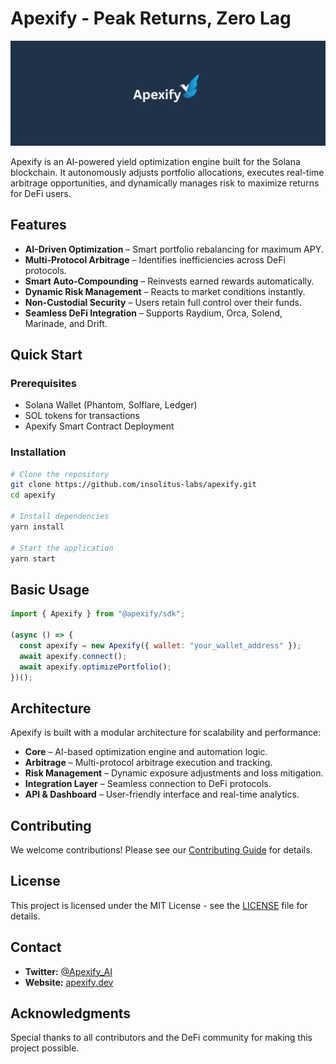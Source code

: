 # Apexify - Peak Returns, Zero Lag

![Apexify Banner](https://raw.githubusercontent.com/Insolitus-Labs/apexify/refs/heads/main/Banner%20(1).png)

Apexify is an AI-powered yield optimization engine built for the Solana blockchain. It autonomously adjusts portfolio allocations, executes real-time arbitrage opportunities, and dynamically manages risk to maximize returns for DeFi users.

## Features

- **AI-Driven Optimization** – Smart portfolio rebalancing for maximum APY.
- **Multi-Protocol Arbitrage** – Identifies inefficiencies across DeFi protocols.
- **Smart Auto-Compounding** – Reinvests earned rewards automatically.
- **Dynamic Risk Management** – Reacts to market conditions instantly.
- **Non-Custodial Security** – Users retain full control over their funds.
- **Seamless DeFi Integration** – Supports Raydium, Orca, Solend, Marinade, and Drift. 

## Quick Start

### Prerequisites
- Solana Wallet (Phantom, Solflare, Ledger)
- SOL tokens for transactions
- Apexify Smart Contract Deployment

### Installation
```sh
# Clone the repository
git clone https://github.com/insolitus-labs/apexify.git
cd apexify

# Install dependencies
yarn install

# Start the application
yarn start
```

## Basic Usage
```js
import { Apexify } from "@apexify/sdk";

(async () => {
  const apexify = new Apexify({ wallet: "your_wallet_address" });
  await apexify.connect();
  await apexify.optimizePortfolio();
})();
```

## Architecture
Apexify is built with a modular architecture for scalability and performance:

- **Core** – AI-based optimization engine and automation logic.
- **Arbitrage** – Multi-protocol arbitrage execution and tracking.
- **Risk Management** – Dynamic exposure adjustments and loss mitigation.
- **Integration Layer** – Seamless connection to DeFi protocols.
- **API & Dashboard** – User-friendly interface and real-time analytics.

## Contributing
We welcome contributions! Please see our [Contributing Guide](CONTRIBUTING.md) for details.

## License
This project is licensed under the MIT License - see the [LICENSE](LICENSE) file for details.

## Contact
- **Twitter:** [@Apexify_AI](https://twitter.com/apexify_ai)
- **Website:** [apexify.dev](https://www.apexify.dev/)

## Acknowledgments
Special thanks to all contributors and the DeFi community for making this project possible.

